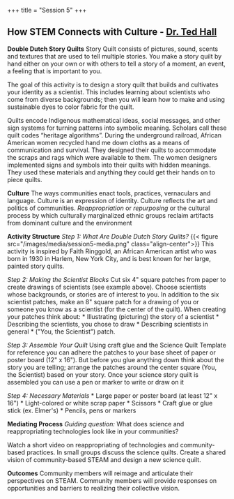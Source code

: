 +++
title = "Session 5"
+++

## How STEM Connects with Culture - [Dr. Ted Hall](https://dehsi2022.netlify.app/background/meettheteam/#dr-ted-hall)

**Double Dutch Story Quilts**
Story Quilt consists of pictures, sound, scents and textures that are used to tell multiple stories. You make a story quilt by hand either on your own or with others to tell a story of a moment, an event, a feeling that is important to you. 

The goal of this activity is to design a story quilt that builds and cultivates your identity as a scientist. This includes learning about scientists who come from diverse backgrounds; then you will learn how to make and using sustainable dyes to color fabric for the quilt.

Quilts encode Indigenous mathematical ideas, social messages, and other sign systems for turning patterns into symbolic meaning. Scholars call these quilt codes “heritage algorithms”. During the underground railroad, African American women recycled hand me down cloths as a means of communication and survival. They designed their quilts to accommodate the scraps and rags which were available to them. The women designers implemented signs and symbols into their quilts with hidden meanings. They used these materials and anything they could get their hands on to piece quilts.

**Culture**
The ways communities enact tools, practices, vernaculars and language. Culture is an expression of identity. Culture reflects the art and politics of communities. 
*Reappropriation* or *repurposing* or the cultural process by which culturally marginalized ethnic groups reclaim artifacts from dominant culture and the environment

**Activity Structure**
*Step 1: What Are Double Dutch Story Quilts?*
{{< figure src="/images/media/session5-media.png" class="align-center">}}
This activity is inspired by Faith Ringgold, an African American artist who was born in 1930 in Harlem, New York City, and is best known for her large, painted story quilts.

*Step 2: Making the Scientist Blocks*
Cut six 4" square patches from paper to create drawings of scientists (see example above). Choose scientists whose backgrounds, or stories are of interest to you.
In addition to the six scientist patches, make an 8" square patch for a drawing of you or someone you know as a scientist (for the center of the quilt). When creating your patches think about:
	* Illustrating (picturing) the story of a scientist
	* Describing the scientists, you chose to draw
	* Describing scientists in general
	* ("You, the Scientist") patch.

*Step 3: Assemble Your Quilt*
Using craft glue and the Science Quilt Template for reference you can adhere the patches to your base sheet of paper or poster board (12" x 16"). 
But before you glue anything down think about the story you are telling; arrange the patches around the center square (You, the Scientist) based on your story. 
Once your science story quilt is assembled you can use a pen or marker to write or draw on it

*Step 4: Necessary Materials*
	* Large paper or poster board (at least 12" x 16")
	* Light-colored or white scrap paper
	* Scissors
	* Craft glue or glue stick (ex. Elmer's)
	* Pencils, pens or markers

**Mediating Process**
*Guiding question:* What does science and reappropriating technologies look like in your communities?

Watch a short video on reappropriating of technologies and community-based practices.
In small groups discuss the science quilts.
Create a shared vision of community-based STEAM and design a new science quilt.

**Outcomes**
Community members will reimage and articulate their perspectives on STEAM.
Community members will provide responses on opportunities and barriers to realizing their collective vision.